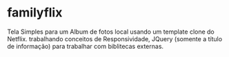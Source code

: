 # familyflix

Tela Simples para um Album de fotos local usando um template clone do Netflix. 
trabalhando conceitos de Responsividade, JQuery (somente a título de informação)
para trabalhar com biblitecas externas.